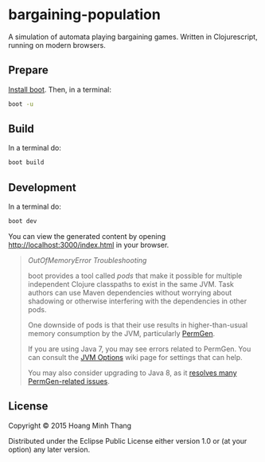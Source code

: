 # bargaining-population

A simulation of automata playing bargaining games. Written in Clojurescript, running on modern browsers.

## Prepare

[Install boot][installboot].  Then, in a terminal:

```bash
boot -u
```

## Build

In a terminal do:

```bash
boot build
```

## Development

In a terminal do:

```bash
boot dev
```

You can view the generated content by opening
[http://localhost:3000/index.html](http://localhost:3000/index.html)
in your browser.

> *OutOfMemoryError Troubleshooting*
>
> boot provides a tool called _pods_ that make it possible for multiple
> independent Clojure classpaths to exist in the same JVM.  Task authors
> can use Maven dependencies without worrying about
> shadowing or otherwise interfering with the dependencies in other pods.
>
> One downside of pods is that their use results in higher-than-usual
> memory consumption by the JVM, particularly
> [PermGen](http://stackoverflow.com/questions/88235/dealing-with-java-lang-outofmemoryerror-permgen-space-error).
>
> If you are using Java 7, you may see errors related to PermGen.  You
> can consult the
> [JVM Options](https://github.com/boot-clj/boot/wiki/JVM-Options) wiki
> page for settings that can help.
>
> You may also consider upgrading to Java 8, as it
> [resolves many PermGen-related issues](http://www.infoq.com/news/2013/03/java-8-permgen-metaspace).

## License

Copyright © 2015 Hoang Minh Thang

Distributed under the Eclipse Public License either version 1.0 or (at
your option) any later version.

[installboot]:      https://github.com/boot-clj/boot#install
